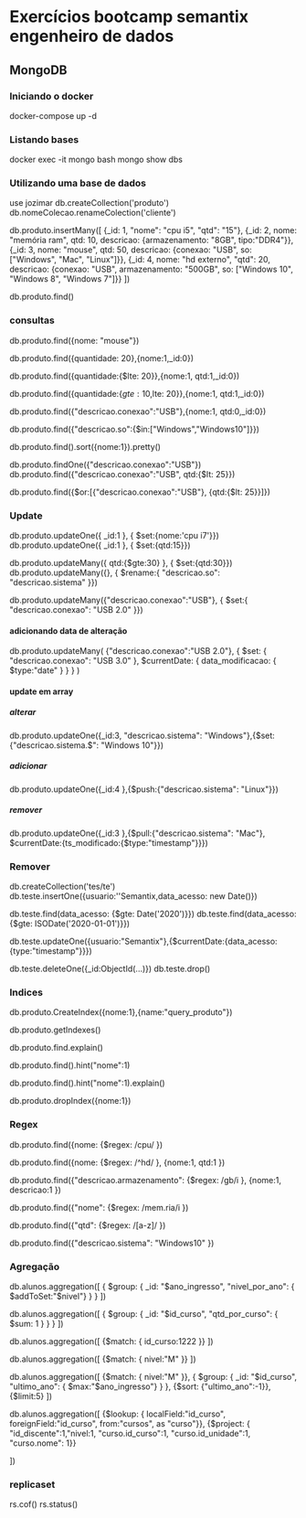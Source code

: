 # Exercícios bootcamp semantix engenheiro de dados

## MongoDB


### Iniciando o docker
docker-compose up -d

### Listando bases
docker exec -it mongo bash
mongo
show dbs

### Utilizando uma base de dados
use jozimar
db.createCollection('produto')
db.nomeColecao.renameColection('cliente')

db.produto.insertMany([
    {_id: 1, "nome": "cpu i5", "qtd": "15"},
    {_id: 2, nome: "memória ram", qtd: 10, descricao: {armazenamento: "8GB", tipo:"DDR4"}},
    {_id: 3, nome: "mouse", qtd: 50, descricao: {conexao: "USB", so: ["Windows", "Mac", "Linux"]}},
    {_id: 4, nome: "hd externo", "qtd": 20, descricao: {conexao: "USB", armazenamento: "500GB", so: ["Windows 10", "Windows 8", "Windows 7"]}}
])

db.produto.find()

### consultas
db.produto.find({nome: "mouse"})

db.produto.find({quantidade: 20},{nome:1,_id:0})

db.produto.find({quantidade:{$lte: 20}},{nome:1, qtd:1,_id:0})

db.produto.find({quantidade:{$gte:10,$lte: 20}},{nome:1, qtd:1,_id:0})

db.produto.find({"descricao.conexao":"USB"},{nome:1, qtd:0,_id:0})

db.produto.find({"descricao.so":{$in:["Windows","Windows10"]}})

db.produto.find().sort({nome:1}).pretty()

db.produto.findOne({"descricao.conexao":"USB"})
db.produto.find({"descricao.conexao":"USB", qtd:{$lt: 25}})

db.produto.find({$or:[{"descricao.conexao":"USB"}, {qtd:{$lt: 25}}]})

### Update

db.produto.updateOne({ _id:1 }, { $set:{nome:'cpu i7'}})
db.produto.updateOne({ _id:1 }, { $set:{qtd:15}})

db.produto.updateMany({ qtd:{$gte:30} }, { $set:{qtd:30}})
db.produto.updateMany({}, { $rename:{ "descricao.so": "descricao.sistema" }})

db.produto.updateMany({"descricao.conexao":"USB"}, { $set:{ "descricao.conexao": "USB 2.0" }})

#### adicionando data de alteração
db.produto.updateMany(
    {"descricao.conexao":"USB 2.0"}, 
    { 
        $set: { "descricao.conexao": "USB 3.0" },
        $currentDate: { data_modificacao: { $type:"date" } }
    }
)

#### update em array
##### alterar
db.produto.updateOne({_id:3, "descricao.sistema": "Windows"},{$set:{"descricao.sistema.$": "Windows 10"}})
##### adicionar
db.produto.updateOne({_id:4 },{$push:{"descricao.sistema": "Linux"}})
##### remover
db.produto.updateOne({_id:3 },{$pull:{"descricao.sistema": "Mac"}, $currentDate:{ts_modificado:{$type:"timestamp"}}})

### Remover

db.createCollection('tes/te')
db.teste.insertOne({usuario:''Semantix,data_acesso: new Date()})

db.teste.find(data_acesso: {$gte: Date('2020')}})
db.teste.find(data_acesso: {$gte: ISODate('2020-01-01')}})

db.teste.updateOne({usuario:"Semantix"},{$currentDate:{data_acesso: {type:"timestamp"}}})

db.teste.deleteOne({_id:ObjectId(...)})
db.teste.drop()


### Indices

db.produto.CreateIndex({nome:1},{name:"query_produto"})

db.produto.getIndexes()

db.produto.find.explain()

db.produto.find().hint("nome":1)

db.produto.find().hint("nome":1).explain()

db.produto.dropIndex({nome:1})

### Regex

db.produto.find({nome: {$regex: /cpu/ })

db.produto.find({nome: {$regex: /^hd/ }, {nome:1, qtd:1 })

db.produto.find({"descricao.armazenamento": {$regex: /gb/i }, {nome:1, descricao:1 })

db.produto.find({"nome": {$regex: /mem.ria/i })

db.produto.find({"qtd": {$regex: /[a-z]/ })

db.produto.find({"descricao.sistema": "Windows10" })


### Agregação

db.alunos.aggregation([
    { 
        $group: {
            _id: "$ano_ingresso",
            "nivel_por_ano": { $addToSet:"$nivel"}
        }
    }
])

db.alunos.aggregation([
    { 
        $group: {
            _id: "$id_curso",
            "qtd_por_curso": { $sum: 1 }
        }
    }
])

db.alunos.aggregation([
    {$match: { id_curso:1222 }}
])

db.alunos.aggregation([
    {$match: { nivel:"M" }}
])

db.alunos.aggregation([
    {$match: { nivel:"M" }},
    { 
        $group: {
            _id: "$id_curso",
            "ultimo_ano": { $max:"$ano_ingresso"}
        }
    },
    {$sort: {"ultimo_ano":-1}},
    {$limit:5}
])


db.alunos.aggregation([
    {$lookup: { localField:"id_curso", foreignField:"id_curso", from:"cursos", as "curso"}},
    {$project: { "id_discente":1,"nivel:1, "curso.id_curso":1, "curso.id_unidade":1, "curso.nome": 1}}

])

### replicaset
rs.cof()
rs.status()